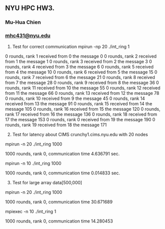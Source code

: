 ## NYU HPC HW3.
### Mu-Hua Chien 
### mhc431@nyu.edu

1. Test for correct communication mpirun -np 20 ./int_ring 1

0 rounds, rank 1 received from 0 the message 0 
0 rounds, rank 2 received from 1 the message 1 
0 rounds, rank 3 received from 2 the message 3 
0 rounds, rank 4 received from 3 the message 6 
0 rounds, rank 5 received from 4 the message 10 
0 rounds, rank 6 received from 5 the message 15 
0 rounds, rank 7 received from 6 the message 21 
0 rounds, rank 8 received from 7 the message 28 
0 rounds, rank 9 received from 8 the message 36 
0 rounds, rank 11 received from 10 the message 55 
0 rounds, rank 12 received from 11 the message 66 
0 rounds, rank 13 received from 12 the message 78 
0 rounds, rank 10 received from 9 the message 45 
0 rounds, rank 14 received from 13 the message 91 
0 rounds, rank 15 received from 14 the message 105 
0 rounds, rank 16 received from 15 the message 120 
0 rounds, rank 17 received from 16 the message 136 
0 rounds, rank 18 received from 17 the message 153 
0 rounds, rank 0 received from 19 the message 190 
0 rounds, rank 19 received from 18 the message 171 

2. Test for latency about CIMS crunchy1.cims.nyu.edu with 20 nodes 

mpirun -n 20 ./int_ring 1000

1000 rounds, rank 0, communication time 4.636791 sec. 

mpirun -n 10 ./int_ring 1000

1000 rounds, rank 0, communication time 0.014833 sec.

3. Test for large array data[500,000]

mpirun -n 20 ./int_ring 1000

1000 rounds, rank 0, communication time 30.671689

mpiexec -n 10 ./int_ring 1

1000 rounds, rank 0, communication time 14.280453

